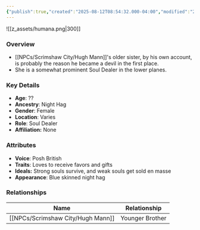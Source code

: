 ```yaml
---
{"publish":true,"created":"2025-08-12T08:54:32.000-04:00","modified":"2025-08-14T15:09:10.000-04:00","published":"2025-08-14T15:09:10.000-04:00","cssclasses":"","Age":"??","Ancestry":"Night Hag","Gender":"Female","Location":["Varies"],"Role":["Soul Dealer"],"Affiliation":["None"],"Appearances":["[[24 The Hellnight Soirée]]"]}
---
```



![[z_assets/humana.png|300]]

### Overview
 - [[NPCs/Scrimshaw City/Hugh Mann]]'s older sister, by his own account, is probably the reason he became a devil in the first place.
 - She is a somewhat prominent Soul Dealer in the lower planes.


### Key Details
- **Age**: ??
- **Ancestry**: Night Hag
- **Gender**: Female
- **Location**: Varies
- **Role**: Soul Dealer
- **Affiliation:** None

### Attributes
- **Voice**: Posh British
- **Traits**: Loves to receive favors and gifts
- **Ideals:** Strong souls survive, and weak souls get sold en masse
- **Appearance**: Blue skinned night hag

### Relationships

| Name          | Relationship    |
| ------------- | --------------- |
| [[NPCs/Scrimshaw City/Hugh Mann]] | Younger Brother |

